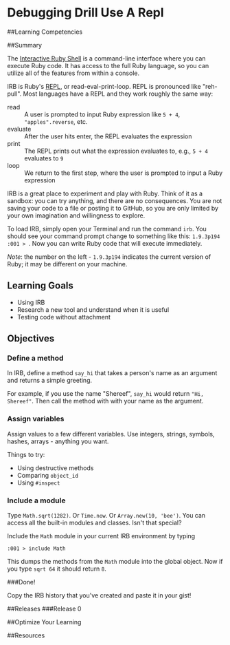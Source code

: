 # Debugging Drill Use A Repl 
 
##Learning Competencies 

##Summary 

 The [Interactive Ruby Shell](http://en.wikipedia.org/wiki/Interactive_Ruby_Shell) is a command-line interface where you can execute Ruby code.  It has access to the full Ruby language, so you can utilize all of the features from within a console.

IRB is Ruby's [REPL](http://en.wikipedia.org/wiki/Read%E2%80%93eval%E2%80%93print_loop), or read-eval-print-loop.  REPL is pronounced like "reh-pull".  Most languages have a REPL and they work roughly the same way:

<dl>
  <dt>read</dt>
  <dd>A user is prompted to input Ruby expression like <code>5 + 4</code>, <code>"apples".reverse</code>, etc.</dd>
  <dt>evaluate</dt>
  <dd>After the user hits enter, the REPL evaluates the expression</dd>
  <dt>print</dt>
  <dd>The REPL prints out what the expression evaluates to, e.g., <code>5 + 4</code> evaluates to <code>9</code></dd>
  <dt>loop</dt>
  <dd>We return to the first step, where the user is prompted to input a Ruby expression</dd>
</dl>

IRB is a great place to experiment and play with Ruby.  Think of it as a sandbox: you can try anything, and there are no consequences.  You are not saving your code to a file or posting it to GitHub, so you are only limited by your own imagination and willingness to explore.

To load IRB, simply open your Terminal and run the command `irb`.  You should see your command prompt change to something like this: `1.9.3p194 :001 > `.  Now you can write Ruby code that will execute immediately.

*Note*: the number on the left - `1.9.3p194` indicates the current version of Ruby; it may be different on your machine.

## Learning Goals
* Using IRB 
* Research a new tool and understand when it is useful
* Testing code without attachment

## Objectives

### Define a method

In IRB, define a method `say_hi` that takes a person's name as an argument and returns a simple greeting.  

For example, if you use the name "Shereef", `say_hi` would return `"Hi, Shereef"`.  Then call the method with with your name as the argument.

### Assign variables

Assign values to a few different variables.  Use integers, strings, symbols, hashes, arrays - anything you want.

Things to try:

- Using destructive methods
- Comparing `object_id`
- Using `#inspect`

### Include a module

Type `Math.sqrt(1282)`.  Or `Time.now`.  Or `Array.new(10, 'bee')`.  You can access all the built-in modules and classes.  Isn't that special?

Include the `Math` module in your current IRB environment by typing

```text
:001 > include Math
```

This dumps the methods from the `Math` module into the global object.  Now if you type `sqrt 64` it should return `8`.

###Done!

Copy the IRB history that you've created and paste it in your gist!

 

##Releases
###Release 0 

##Optimize Your Learning 

##Resources